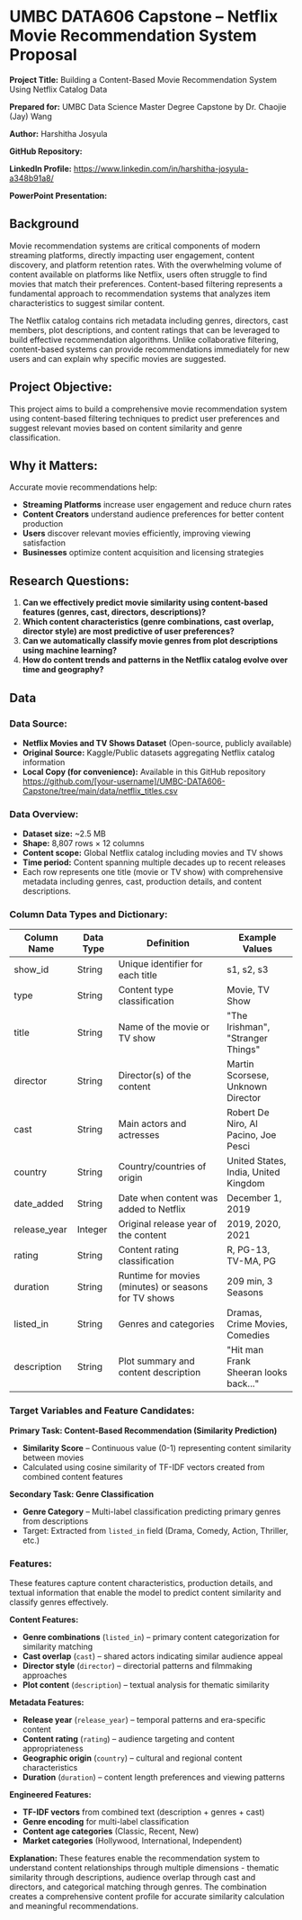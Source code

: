 # UMBC DATA606 Capstone – Netflix Movie Recommendation System Proposal

**Project Title:** Building a Content-Based Movie Recommendation System Using Netflix Catalog Data

**Prepared for:** UMBC Data Science Master Degree Capstone by Dr. Chaojie (Jay) Wang  

**Author:** Harshitha Josyula 

**GitHub Repository:** 

**LinkedIn Profile:** https://www.linkedin.com/in/harshitha-josyula-a348b91a8/ 

**PowerPoint Presentation:** 

## Background

Movie recommendation systems are critical components of modern streaming platforms, directly impacting user engagement, content discovery, and platform retention rates. With the overwhelming volume of content available on platforms like Netflix, users often struggle to find movies that match their preferences. Content-based filtering represents a fundamental approach to recommendation systems that analyzes item characteristics to suggest similar content.

The Netflix catalog contains rich metadata including genres, directors, cast members, plot descriptions, and content ratings that can be leveraged to build effective recommendation algorithms. Unlike collaborative filtering, content-based systems can provide recommendations immediately for new users and can explain why specific movies are suggested.

## Project Objective:
This project aims to build a comprehensive movie recommendation system using content-based filtering techniques to predict user preferences and suggest relevant movies based on content similarity and genre classification.

## Why it Matters:
Accurate movie recommendations help:
- **Streaming Platforms** increase user engagement and reduce churn rates
- **Content Creators** understand audience preferences for better content production  
- **Users** discover relevant movies efficiently, improving viewing satisfaction
- **Businesses** optimize content acquisition and licensing strategies

## Research Questions:

1. **Can we effectively predict movie similarity using content-based features (genres, cast, directors, descriptions)?**
2. **Which content characteristics (genre combinations, cast overlap, director style) are most predictive of user preferences?**
3. **Can we automatically classify movie genres from plot descriptions using machine learning?**
4. **How do content trends and patterns in the Netflix catalog evolve over time and geography?**

## Data

### Data Source:
- **Netflix Movies and TV Shows Dataset** (Open-source, publicly available)
- **Original Source:** Kaggle/Public datasets aggregating Netflix catalog information
- **Local Copy (for convenience):** Available in this GitHub repository  
  https://github.com/[your-username]/UMBC-DATA606-Capstone/tree/main/data/netflix_titles.csv

### Data Overview:
- **Dataset size:** ~2.5 MB
- **Shape:** 8,807 rows × 12 columns  
- **Content scope:** Global Netflix catalog including movies and TV shows
- **Time period:** Content spanning multiple decades up to recent releases
- Each row represents one title (movie or TV show) with comprehensive metadata including genres, cast, production details, and content descriptions.

### Column Data Types and Dictionary:

| Column Name | Data Type | Definition | Example Values |
|-------------|-----------|------------|----------------|
| show_id | String | Unique identifier for each title | s1, s2, s3 |
| type | String | Content type classification | Movie, TV Show |
| title | String | Name of the movie or TV show | "The Irishman", "Stranger Things" |
| director | String | Director(s) of the content | Martin Scorsese, Unknown Director |
| cast | String | Main actors and actresses | Robert De Niro, Al Pacino, Joe Pesci |
| country | String | Country/countries of origin | United States, India, United Kingdom |
| date_added | String | Date when content was added to Netflix | December 1, 2019 |
| release_year | Integer | Original release year of the content | 2019, 2020, 2021 |
| rating | String | Content rating classification | R, PG-13, TV-MA, PG |
| duration | String | Runtime for movies (minutes) or seasons for TV shows | 209 min, 3 Seasons |
| listed_in | String | Genres and categories | Dramas, Crime Movies, Comedies |
| description | String | Plot summary and content description | "Hit man Frank Sheeran looks back..." |

### Target Variables and Feature Candidates:

**Primary Task: Content-Based Recommendation (Similarity Prediction)**
- **Similarity Score** – Continuous value (0-1) representing content similarity between movies
- Calculated using cosine similarity of TF-IDF vectors created from combined content features

**Secondary Task: Genre Classification**
- **Genre Category** – Multi-label classification predicting primary genres from descriptions
- Target: Extracted from `listed_in` field (Drama, Comedy, Action, Thriller, etc.)

### Features:

These features capture content characteristics, production details, and textual information that enable the model to predict content similarity and classify genres effectively.

**Content Features:**
- **Genre combinations** (`listed_in`) – primary content categorization for similarity matching
- **Cast overlap** (`cast`) – shared actors indicating similar audience appeal
- **Director style** (`director`) – directorial patterns and filmmaking approaches
- **Plot content** (`description`) – textual analysis for thematic similarity

**Metadata Features:**
- **Release year** (`release_year`) – temporal patterns and era-specific content
- **Content rating** (`rating`) – audience targeting and content appropriateness
- **Geographic origin** (`country`) – cultural and regional content characteristics
- **Duration** (`duration`) – content length preferences and viewing patterns

**Engineered Features:**
- **TF-IDF vectors** from combined text (description + genres + cast)
- **Genre encoding** for multi-label classification
- **Content age categories** (Classic, Recent, New)
- **Market categories** (Hollywood, International, Independent)

**Explanation:** These features enable the recommendation system to understand content relationships through multiple dimensions - thematic similarity through descriptions, audience overlap through cast and directors, and categorical matching through genres. The combination creates a comprehensive content profile for accurate similarity calculation and meaningful recommendations.
